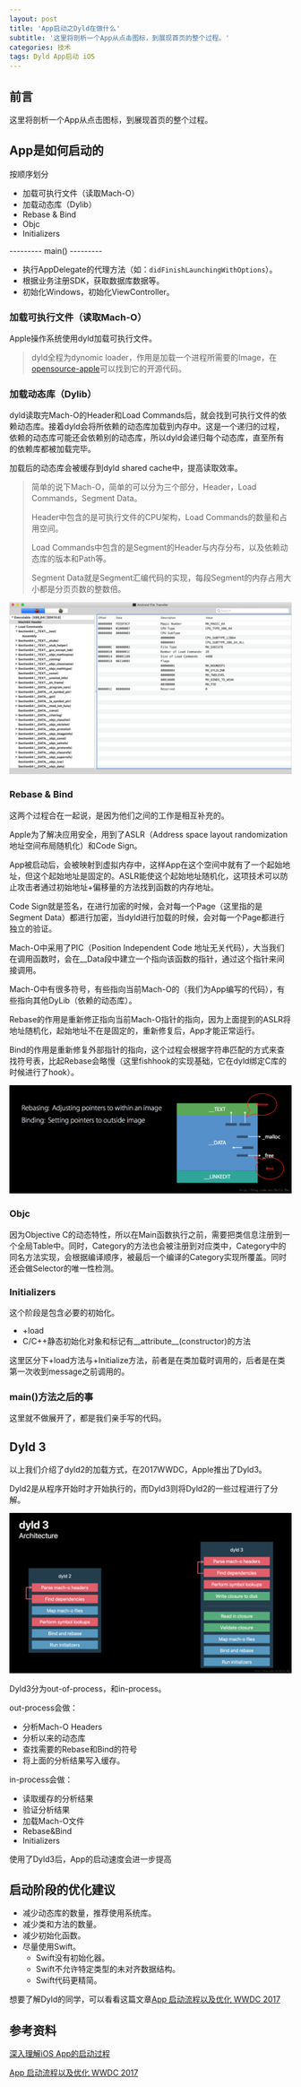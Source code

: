 ```yaml
---
layout: post
title: 'App启动之Dyld在做什么'
subtitle: '这里将剖析一个App从点击图标，到展现首页的整个过程。'
categories: 技术
tags: Dyld App启动 iOS
---
```


## 前言

这里将剖析一个App从点击图标，到展现首页的整个过程。

## App是如何启动的

按顺序划分

-   加载可执行文件（读取Mach-O）
-   加载动态库（Dylib）
-   Rebase & Bind
-   Objc
-   Initializers

--------- main() ---------

-   执行AppDelegate的代理方法（如：`didFinishLaunchingWithOptions`）。
-   根据业务注册SDK，获取数据库数据等。
-   初始化Windows，初始化ViewController。

### 加载可执行文件（读取Mach-O）

Apple操作系统使用dyld加载可执行文件。

>   dyld全程为dynomic loader，作用是加载一个进程所需要的Image，在[opensource-apple](https://opensource.apple.com)可以找到它的开源代码。

### 加载动态库（Dylib）

dyld读取完Mach-O的Header和Load Commands后，就会找到可执行文件的依赖动态库。接着dyld会将所依赖的动态库加载到内存中。这是一个递归的过程，依赖的动态库可能还会依赖别的动态库，所以dyld会递归每个动态库，直至所有的依赖库都被加载完毕。

加载后的动态库会被缓存到dyld shared cache中，提高读取效率。

>   简单的说下Mach-O，简单的可以分为三个部分，Header，Load Commands，Segment Data。
>
>   Header中包含的是可执行文件的CPU架构，Load Commands的数量和占用空间。
>
>   Load Commands中包含的是Segment的Header与内存分布，以及依赖动态库的版本和Path等。
>
>   Segment Data就是Segment汇编代码的实现，每段Segment的内存占用大小都是分页页数的整数倍。

![WX20190317-130144@2x](/assets/post/iOS-dyld-2019-03-17-3.png)

### Rebase & Bind

这两个过程合在一起说，是因为他们之间的工作是相互补充的。

Apple为了解决应用安全，用到了ASLR（Address space layout randomization 地址空间布局随机化）和Code Sign。

App被启动后，会被映射到虚拟内存中，这样App在这个空间中就有了一个起始地址，但这个起始地址是固定的。ASLR能使这个起始地址随机化，这项技术可以防止攻击者通过初始地址+偏移量的方法找到函数的内存地址。

Code Sign就是签名，在进行加密的时候，会对每一个Page（这里指的是Segment Data）都进行加密，当dyld进行加载的时候，会对每一个Page都进行独立的验证。

Mach-O中采用了PIC（Position Independent Code 地址无关代码），大当我们在调用函数时，会在\_\_Data段中建立一个指向该函数的指针，通过这个指针来间接调用。

Mach-O中有很多符号，有些指向当前Mach-O的（我们为App编写的代码），有些指向其他DyLib（依赖的动态库）。

Rebase的作用是重新修正指向当前Mach-O指针的指向，因为上面提到的ASLR将地址随机化，起始地址不在是固定的，重新修复后，App才能正常运行。

Bind的作用是重新修复外部指针的指向，这个过程会根据字符串匹配的方式来查找符号表，比起Rebase会略慢（这里fishhook的实现基础，它在dyld绑定C库的时候进行了hook）。

![iOS-dyld-2019-03-17-2](/assets/post/iOS-dyld-2019-03-17-2.png)

### Objc

因为Objective C的动态特性，所以在Main函数执行之前，需要把类信息注册到一个全局Table中。同时，Category的方法也会被注册到对应类中，Category中的同名方法实现，会根据编译顺序，被最后一个编译的Category实现所覆盖。同时还会做Selector的唯一性检测。

### Initializers

这个阶段是包含必要的初始化。

-   +load
-   C/C++静态初始化对象和标记有\_\_attribute\_\_(constructor)的方法

这里区分下+load方法与+Initialize方法，前者是在类加载时调用的，后者是在类第一次收到message之前调用的。

### main()方法之后的事

这里就不做展开了，都是我们亲手写的代码。

## Dyld 3

以上我们介绍了dyld2的加载方式，在2017WWDC，Apple推出了Dyld3。

Dyld2是从程序开始时才开始执行的，而Dyld3则将Dyld2的一些过程进行了分解。

![iOS-dyld-2019-03-17-1](/assets/post/iOS-dyld-2019-03-17-1.png)

Dyld3分为out-of-process，和in-process。

out-process会做：

-   分析Mach-O Headers
-   分析以来的动态库
-   查找需要的Rebase和Bind的符号
-   将上面的分析结果写入缓存。

in-process会做：

-   读取缓存的分析结果
-   验证分析结果
-   加载Mach-O文件
-   Rebase&Bind
-   Initializers

使用了Dyld3后，App的启动速度会进一步提高

## 启动阶段的优化建议

-   减少动态库的数量，推荐使用系统库。
-   减少类和方法的数量。
-   减少初始化函数。
-   尽量使用Swift。
    -   Swift没有初始化器。
    -   Swift不允许特定类型的未对齐数据结构。
    -   Swift代码更精简。



想要了解Dyld的同学，可以看看这篇文章[App 启动流程以及优化 WWDC 2017](https://www.jianshu.com/p/96f66b0c943c)

## 参考资料

[深入理解iOS App的启动过程](https://blog.csdn.net/Hello_Hwc/article/details/78317863)

[App 启动流程以及优化 WWDC 2017](https://www.jianshu.com/p/96f66b0c943c)